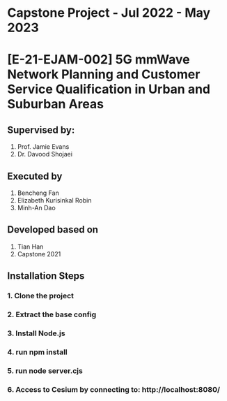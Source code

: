 # Capstone Project - Jul 2022 - May 2023

# \[E-21-EJAM-002\] 5G mmWave Network Planning and Customer Service Qualification in Urban and Suburban Areas

## Supervised by:

1. Prof. Jamie Evans
2. Dr. Davood Shojaei

## Executed by

1. Bencheng Fan
2. Elizabeth Kurisinkal Robin
3. Minh-An Dao

## Developed based on

1. Tian Han
2. Capstone 2021

## Installation Steps

### 1. Clone the project

### 2. Extract the base config

### 3. Install Node.js

### 4. run npm install

### 5. run node server.cjs

### 6. Access to Cesium by connecting to: http://localhost:8080/
